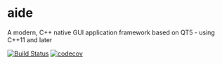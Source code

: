 # aide
A modern, C++ native GUI application framework based on QT5 - using C++11 and later

[![Build Status](https://travis-ci.org/mrpilot2/aide.svg?branch=master)](https://travis-ci.org/mrpilot2/aide)
[![codecov](https://codecov.io/gh/mrpilot2/aide/branch/master/graph/badge.svg)](https://codecov.io/gh/mrpilot2/aide)
